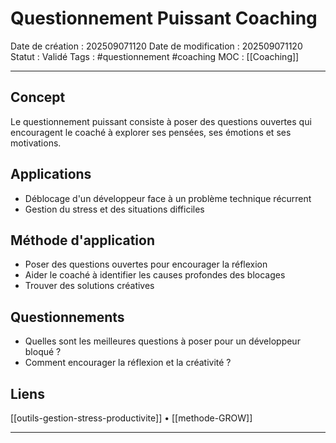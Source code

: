 # Questionnement Puissant Coaching

Date de création : 202509071120
Date de modification : 202509071120
Statut : Validé
Tags : #questionnement #coaching
MOC : [[Coaching]]
***

## Concept

Le questionnement puissant consiste à poser des questions ouvertes qui encouragent le coaché à explorer ses pensées, ses émotions et ses motivations.

## Applications

- Déblocage d'un développeur face à un problème technique récurrent
- Gestion du stress et des situations difficiles

## Méthode d'application

- Poser des questions ouvertes pour encourager la réflexion
- Aider le coaché à identifier les causes profondes des blocages
- Trouver des solutions créatives

## Questionnements

- Quelles sont les meilleures questions à poser pour un développeur bloqué ?
- Comment encourager la réflexion et la créativité ?

## Liens

[[outils-gestion-stress-productivite]] • [[methode-GROW]]

***
